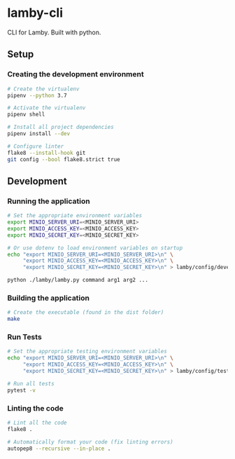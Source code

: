 # lamby-cli

CLI for Lamby. Built with python.

## Setup

### Creating the development environment

```bash
# Create the virtualenv
pipenv --python 3.7

# Activate the virtualenv
pipenv shell

# Install all project dependencies
pipenv install --dev

# Configure linter
flake8 --install-hook git
git config --bool flake8.strict true
```

## Development

### Running the application

```bash
# Set the appropriate environment variables
export MINIO_SERVER_URI=<MINIO_SERVER_URI>
export MINIO_ACCESS_KEY=<MINIO_ACCESS_KEY>
export MINIO_SECRET_KEY=<MINIO_SECRET_KEY>
```

```bash
# Or use dotenv to load environment variables on startup
echo "export MINIO_SERVER_URI=<MINIO_SERVER_URI>\n" \
     "export MINIO_ACCESS_KEY=<MINIO_ACCESS_KEY>\n" \
     "export MINIO_SECRET_KEY=<MINIO_SECRET_KEY>\n" > lamby/config/development.env
```

```bash
python ./lamby/lamby.py command arg1 arg2 ...
```

### Building the application

```bash
# Create the executable (found in the dist folder)
make
```

### Run Tests

```bash
# Set the appropriate testing environment variables
echo "export MINIO_SERVER_URI=<MINIO_SERVER_URI>\n" \
     "export MINIO_ACCESS_KEY=<MINIO_ACCESS_KEY>\n" \
     "export MINIO_SECRET_KEY=<MINIO_SECRET_KEY>\n" > lamby/config/testing.env
```

```bash
# Run all tests
pytest -v
```

### Linting the code

```bash
# Lint all the code
flake8 .
```

```bash
# Automatically format your code (fix linting errors)
autopep8 --recursive --in-place .
```
